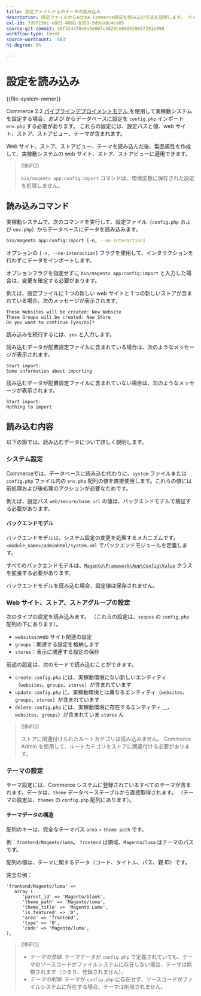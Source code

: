 ```yaml
---
title: 設定ファイルからのデータの読み込み
description: 設定ファイルからAdobe Commerce設定を読み込む方法を説明します。 パイプラインのデプロイメントおよびデータベースのインポートプロセスについて説明します。
exl-id: 7d9f156c-e8d3-4888-b359-5d9aa8c4ea05
source-git-commit: 10f324478e9a5e80fc4d28ce680929687291e990
workflow-type: tm+mt
source-wordcount: '503'
ht-degree: 0%

---
```


# 設定を読み込み

{{file-system-owner}}

Commerce 2.2 [ パイプラインデプロイメントモデル ](../deployment/technical-details.md) を使用して実稼動システムを設定する場合、_および_ からデータベースに設定を `config.php` インポート `env.php` する必要があります。
これらの設定には、設定パスと値、web サイト、ストア、ストアビュー、テーマが含まれます。

Web サイト、ストア、ストアビュー、テーマを読み込んだ後、製品属性を作成して、実稼動システムの web サイト、ストア、ストアビューに適用できます。

>[!INFO]
>
>`bin/magento app:config:import` コマンドは、環境変数に保存された設定を処理しません。

## 読み込みコマンド

実稼動システムで、次のコマンドを実行して、設定ファイル（`config.php` および `env.php`）からデータベースにデータを読み込みます。

```bash
bin/magento app:config:import [-n, --no-interaction]
```

オプションの `[-n, --no-interaction]` フラグを使用して、インタラクションを行わずにデータをインポートします。

オプションフラグを指定せずに `bin/magento app:config:import` と入力した場合は、変更を確定する必要があります。

例えば、設定ファイルに 1 つの新しい web サイトと 1 つの新しいストアが含まれている場合、次のメッセージが表示されます。

```
These Websites will be created: New Website
These Groups will be created: New Store
Do you want to continue [yes/no]?
```

読み込みを続行するには、`yes` と入力します。

読み込むデータが配置設定ファイルに含まれている場合は、次のようなメッセージが表示されます。

```
Start import:
Some information about importing
```

読み込むデータが配置設定ファイルに含まれていない場合は、次のようなメッセージが表示されます。

```
Start import:
Nothing to import
```

## 読み込む内容

以下の節では、読み込むデータについて詳しく説明します。

### システム設定

Commerceでは、データベースに読み込む代わりに、`system` ファイルまたは `config.php` ファイル内の `env.php` 配列の値を直接使用します。これらの値には前処理および後処理のアクションが必要なためです。

例えば、設定パス `web/secure/base_url` の値は、バックエンドモデルで検証する必要があります。

#### バックエンドモデル

バックエンドモデルは、システム設定の変更を処理するメカニズムです。
`<module_name>/adminhtml/system.xml` でバックエンドモジュールを定義します。

すべてのバックエンドモデルは、[`Magento\Framework\App\Config\Value`](https://github.com/magento/magento2/blob/2.4/lib/internal/Magento/Framework/App/Config/Value.php) クラスを拡張する必要があります。

バックエンドモデルを読み込む場合、設定値は保存されません。

### Web サイト、ストア、ストアグループの設定

次のタイプの設定を読み込みます。
（これらの設定は、`scopes` の `config.php` 配列の下にあります）。

- `websites`:web サイト関連の設定
- `groups`：関連する設定を格納します
- `stores`：表示に関連する設定の保存

前述の設定は、次のモードで読み込むことができます。

- `create`: `config.php` には、実稼動環境にない新しいエンティティ（`websites`、`groups`、`stores`）が含まれています
- `update`: `config.php` に、実稼動環境とは異なるエンティティ（`websites`、`groups`、`stores`）が含まれています
- `delete`: `config.php` には、実稼動環境に存在するエンティティ __、`websites`、`groups`）が含まれていま `stores` ん

>[!INFO]
>
>ストアに関連付けられたルートカテゴリは読み込みません。 Commerce Admin を使用して、ルートカテゴリをストアに関連付ける必要があります。

### テーマの設定

テーマ設定には、Commerce システムに登録されているすべてのテーマが含まれます。データは、`theme` データベーステーブルから直接取得されます。 （テーマの設定は、`themes` の `config.php` 配列にあります）。

#### テーマデータの構造

配列のキーは、完全なテーマパス `area` + `theme path` です。

例：`frontend/Magento/luma`。
`frontend` は領域、`Magento/luma` はテーマのパスです。

配列の値は、テーマに関するデータ（コード、タイトル、パス、親 ID）です。

完全な例：

```php?start_inline=1
'frontend/Magento/luma' =>
   array (
      'parent_id' => 'Magento/blank',
      'theme_path' => 'Magento/luma',
      'theme_title' => 'Magento Luma',
      'is_featured' => '0',
      'area' => 'frontend',
      'type' => '0',
      'code' => 'Magento/luma',
),
```

>[!INFO]
>
>- _テーマの登録_. テーマデータが `config.php` で定義されていても、テーマのソースコードがファイルシステムに存在しない場合、テーマは無視されます（つまり、登録されません）。
>- _テーマの削除_. テーマが `config.php` に存在せず、ソースコードがファイルシステムに存在する場合、テーマは削除されません。
